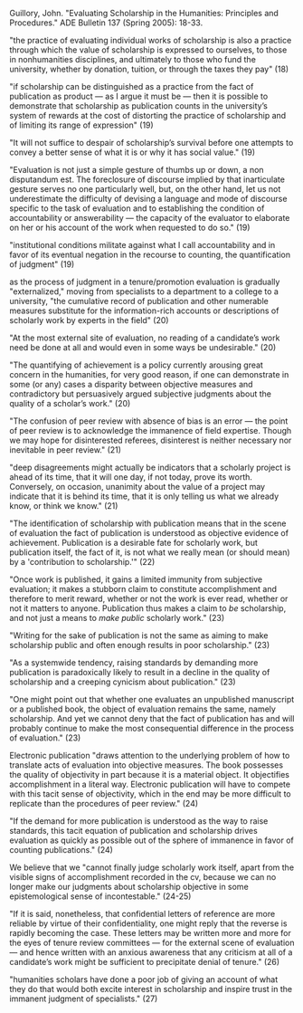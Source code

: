Guillory, John. "Evaluating Scholarship in the Humanities: Principles and Procedures." ADE Bulletin 137 (Spring 2005): 18-33.

"the practice of evaluating individual works of scholarship is also a practice through which the value of scholarship is expressed to ourselves, to those in nonhumanities disciplines, and ultimately to those who fund the university, whether by donation, tuition, or through the taxes they pay" (18)

"if scholarship can be distinguished as a practice from the fact of publication as product — as I argue it must be — then it is possible to demonstrate that scholarship as publication counts in the university’s system of rewards at the cost of distorting the practice of scholarship and of limiting its range of expression" (19)

"It will not suffice to despair of scholarship’s survival before one attempts to convey a better sense of what it is or why it has social value." (19)

"Evaluation is not just a simple gesture of thumbs up or down, a non disputandum est. The foreclosure of discourse implied by that inarticulate gesture serves no one particularly well, but, on the other hand, let us not underestimate the difficulty of devising a language and mode of discourse specific to the task of evaluation and to establishing the condition of accountability or answerability — the capacity of the evaluator to elaborate on her or his account of the work when requested to do so." (19)

"institutional conditions militate against what I call accountability and in favor of its eventual negation in the recourse to counting, the quantification of judgment" (19)

as the process of judgment in a tenure/promotion evaluation is gradually "externalized," moving from specialists to a department to a college to a university, "the cumulative record of publication and other numerable measures substitute for the information-rich accounts or descriptions of scholarly work by experts in the field" (20)

"At the most external site of evaluation, no reading of a candidate’s work need be done at all and would even in some ways be undesirable." (20)

"The quantifying of achievement is a policy currently arousing great concern in the humanities, for very good reason, if one can demonstrate in some (or any) cases a disparity between objective measures and contradictory but persuasively argued subjective judgments about the quality of a scholar’s work." (20)

"The confusion of peer review with absence of bias is an error — the point of peer review is to acknowledge the immanence of field expertise. Though we may hope for disinterested referees, disinterest is neither necessary nor inevitable in peer review." (21)

"deep disagreements might actually be indicators that a scholarly project is ahead of its time, that it will one day, if not today, prove its worth. Conversely, on occasion, unanimity about the value of a project may indicate that it is behind its time, that it is only telling us what we already know, or think we know." (21)

"The identification of scholarship with publication means that in the scene of evaluation the fact of publication is understood as objective evidence of achievement. Publication is a desirable fate for scholarly work, but publication itself, the fact of it, is not what we really mean (or should mean) by a 'contribution to scholarship.'" (22)

"Once work is published, it gains a limited immunity from subjective evaluation; it makes a stubborn claim to constitute accomplishment and therefore to merit reward, whether or not the work is ever read, whether or not it matters to anyone. Publication thus makes a claim to *be* scholarship, and not just a means to *make public* scholarly work." (23)

"Writing for the sake of publication is not the same as aiming to make scholarship public and often enough results in poor scholarship." (23)

"As a systemwide tendency, raising standards by demanding more publication is paradoxically likely to result in a decline in the quality of scholarship and a creeping cynicism about publication." (23)

"One might point out that whether one evaluates an unpublished manuscript or a published book, the object of evaluation remains the same, namely scholarship. And yet we cannot deny that the fact of publication has and will probably continue to make the most consequential difference in the process of evaluation." (23)

Electronic publication "draws attention to the underlying problem of how to translate acts of evaluation into objective measures. The book possesses the quality of objectivity in part because it is a material object. It objectifies accomplishment in a literal way. Electronic publication will have to compete with this tacit sense of objectivity, which in the end may be more difficult to replicate than the procedures of peer review." (24)

"If the demand for more publication is understood as the way to raise standards, this tacit equation of publication and scholarship drives evaluation as quickly as possible out of the sphere of immanence in favor of counting publications." (24)

We believe that we "cannot finally judge scholarly work itself, apart from the visible signs of accomplishment recorded in the cv, because we can no longer make our judgments about scholarship objective in some epistemological sense of incontestable." (24-25)

"If it is said, nonetheless, that confidential letters of reference are more reliable by virtue of their confidentiality, one might reply that the reverse is rapidly becoming the case. These letters may be written more and more for the eyes of tenure review committees — for the external scene of evaluation — and hence written with an anxious awareness that any criticism at all of a candidate’s work might be sufficient to precipitate denial of tenure." (26)

"humanities scholars have done a poor job of giving an account of what they do that would both excite interest in scholarship and inspire trust in the immanent judgment of specialists." (27)
